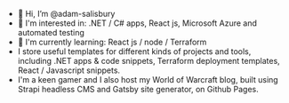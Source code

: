 - 👋 Hi, I’m @adam-salisbury
- 👀 I'm interested in: .NET / C# apps, React js, Microsoft Azure and automated testing
- 🌱 I'm currently learning: React js / node / Terraform 
- I store useful templates for different kinds of projects and tools, including .NET apps & code snippets, Terraform deployment templates, React / Javascript snippets.
- I'm a keen gamer and I also host my World of Warcraft blog, built using Strapi headless CMS and Gatsby site generator, on Github Pages.
